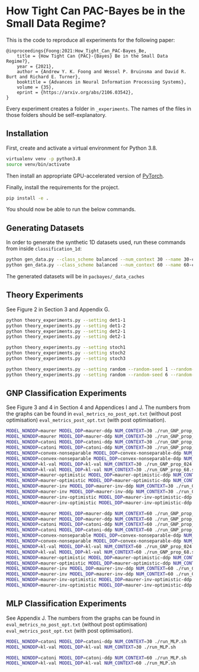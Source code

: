 # How Tight Can PAC-Bayes be in the Small Data Regime?

This is the code to reproduce all experiments for the following paper:

```
@inproceedings{Foong:2021:How_Tight_Can_PAC-Bayes_Be,
    title = {How Tight Can {PAC}-{Bayes} Be in the Small Data Regime?},
    year = {2021},
    author = {Andrew Y. K. Foong and Wessel P. Bruinsma and David R. Burt and Richard E. Turner},
    booktitle = {Advances in Neural Information Processing Systems},
    volume = {35},
    eprint = {https://arxiv.org/abs/2106.03542},
}
```

Every experiment creates a folder in `_experiments`.
The names of the files in those folders should be self-explanatory.

## Installation
First, create and activate a virtual environment for Python 3.8.

```bash
virtualenv venv -p python3.8 
source venv/bin/activate
```

Then install an appropriate GPU-accelerated version of
[PyTorch](https://pytorch.org/get-started/locally/).

Finally, install the requirements for the project.

```bash
pip install -e . 
```

You should now be able to run the below commands.

## Generating Datasets
In order to generate the synthetic 1D datasets used, run these commands from inside `classification_1d`:

```bash
python gen_data.py --class_scheme balanced --num_context 30 --name 30-context --num_train_batches 5000 --num_test_batches 64
python gen_data.py --class_scheme balanced --num_context 60 --name 60-context --num_train_batches 5000 --num_test_batches 64
```

The generated datasets will be in `pacbayes/_data_caches`

## Theory Experiments
See Figure 2 in Section 3 and Appendix G.

```bash
python theory_experiments.py --setting det1-1
python theory_experiments.py --setting det1-2
python theory_experiments.py --setting det2-1
python theory_experiments.py --setting det2-1

python theory_experiments.py --setting stoch1
python theory_experiments.py --setting stoch2
python theory_experiments.py --setting stoch3

python theory_experiments.py --setting random --random-seed 1 --random-better-bound maurer
python theory_experiments.py --setting random --random-seed 6 --random-better-bound catoni
```

## GNP Classification Experiments
See Figure 3 and 4 in Section 4 and Appendices I and J.
The numbers from the graphs can be found in `eval_metrics_no_post_opt.txt`
(without post optimisation) `eval_metrics_post_opt.txt` (with post optimisation).

```bash
MODEL_NONDDP=maurer MODEL_DDP=maurer-ddp NUM_CONTEXT=30 ./run_GNP_prop_024.sh
MODEL_NONDDP=maurer MODEL_DDP=maurer-ddp NUM_CONTEXT=30 ./run_GNP_prop_68.sh
MODEL_NONDDP=catoni MODEL_DDP=catoni-ddp NUM_CONTEXT=30 ./run_GNP_prop_024.sh
MODEL_NONDDP=catoni MODEL_DDP=catoni-ddp NUM_CONTEXT=30 ./run_GNP_prop_68.sh
MODEL_NONDDP=convex-nonseparable MODEL_DDP=convex-nonseparable-ddp NUM_CONTEXT=30 ./run_GNP_prop_024.sh
MODEL_NONDDP=convex-nonseparable MODEL_DDP=convex-nonseparable-ddp NUM_CONTEXT=30 ./run_GNP_prop_68.sh
MODEL_NONDDP=kl-val MODEL_DDP=kl-val NUM_CONTEXT=30 ./run_GNP_prop_024.sh
MODEL_NONDDP=kl-val MODEL_DDP=kl-val NUM_CONTEXT=30 ./run_GNP_prop_68.sh
MODEL_NONDDP=maurer-optimistic MODEL_DDP=maurer-optimistic-ddp NUM_CONTEXT=30 ./run_GNP_prop_024.sh
MODEL_NONDDP=maurer-optimistic MODEL_DDP=maurer-optimistic-ddp NUM_CONTEXT=30 ./run_GNP_prop_68.sh
MODEL_NONDDP=maurer-inv MODEL_DDP=maurer-inv-ddp NUM_CONTEXT=30 ./run_GNP_prop_024.sh
MODEL_NONDDP=maurer-inv MODEL_DDP=maurer-inv-ddp NUM_CONTEXT=30 ./run_GNP_prop_68.sh
MODEL_NONDDP=maurer-inv-optimistic MODEL_DDP=maurer-inv-optimistic-ddp NUM_CONTEXT=30 ./run_GNP_prop_024.sh
MODEL_NONDDP=maurer-inv-optimistic MODEL_DDP=maurer-inv-optimistic-ddp NUM_CONTEXT=30 ./run_GNP_prop_68.sh

MODEL_NONDDP=maurer MODEL_DDP=maurer-ddp NUM_CONTEXT=60 ./run_GNP_prop_024.sh
MODEL_NONDDP=maurer MODEL_DDP=maurer-ddp NUM_CONTEXT=60 ./run_GNP_prop_68.sh
MODEL_NONDDP=catoni MODEL_DDP=catoni-ddp NUM_CONTEXT=60 ./run_GNP_prop_024.sh
MODEL_NONDDP=catoni MODEL_DDP=catoni-ddp NUM_CONTEXT=60 ./run_GNP_prop_68.sh
MODEL_NONDDP=convex-nonseparable MODEL_DDP=convex-nonseparable-ddp NUM_CONTEXT=60 ./run_GNP_prop_024.sh
MODEL_NONDDP=convex-nonseparable MODEL_DDP=convex-nonseparable-ddp NUM_CONTEXT=60 ./run_GNP_prop_68.sh
MODEL_NONDDP=kl-val MODEL_DDP=kl-val NUM_CONTEXT=60 ./run_GNP_prop_024.sh
MODEL_NONDDP=kl-val MODEL_DDP=kl-val NUM_CONTEXT=60 ./run_GNP_prop_68.sh
MODEL_NONDDP=maurer-optimistic MODEL_DDP=maurer-optimistic-ddp NUM_CONTEXT=60 ./run_GNP_prop_024.sh
MODEL_NONDDP=maurer-optimistic MODEL_DDP=maurer-optimistic-ddp NUM_CONTEXT=60 ./run_GNP_prop_68.sh
MODEL_NONDDP=maurer-inv MODEL_DDP=maurer-inv-ddp NUM_CONTEXT=60 ./run_GNP_prop_024.sh
MODEL_NONDDP=maurer-inv MODEL_DDP=maurer-inv-ddp NUM_CONTEXT=60 ./run_GNP_prop_68.sh
MODEL_NONDDP=maurer-inv-optimistic MODEL_DDP=maurer-inv-optimistic-ddp NUM_CONTEXT=60 ./run_GNP_prop_024.sh
MODEL_NONDDP=maurer-inv-optimistic MODEL_DDP=maurer-inv-optimistic-ddp NUM_CONTEXT=60 ./run_GNP_prop_68.sh
```

## MLP Classification Experiments
See Appendix J.
The numbers from the graphs can be found in `eval_metrics_no_post_opt.txt`
(without post optimisation) `eval_metrics_post_opt.txt` (with post optimisation).

```bash
MODEL_NONDDP=catoni MODEL_DDP=catoni-ddp NUM_CONTEXT=30 ./run_MLP.sh
MODEL_NONDDP=kl-val MODEL_DDP=kl-val NUM_CONTEXT=30 ./run_MLP.sh

MODEL_NONDDP=catoni MODEL_DDP=catoni-ddp NUM_CONTEXT=60 ./run_MLP.sh
MODEL_NONDDP=kl-val MODEL_DDP=kl-val NUM_CONTEXT=60 ./run_MLP.sh
```
